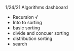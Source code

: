 1/24/21
Algorithms dashboard 
- Recursion √
- Into to sorting
- basic sorting
- divide and concuer sorting
- distribution sorting
- search